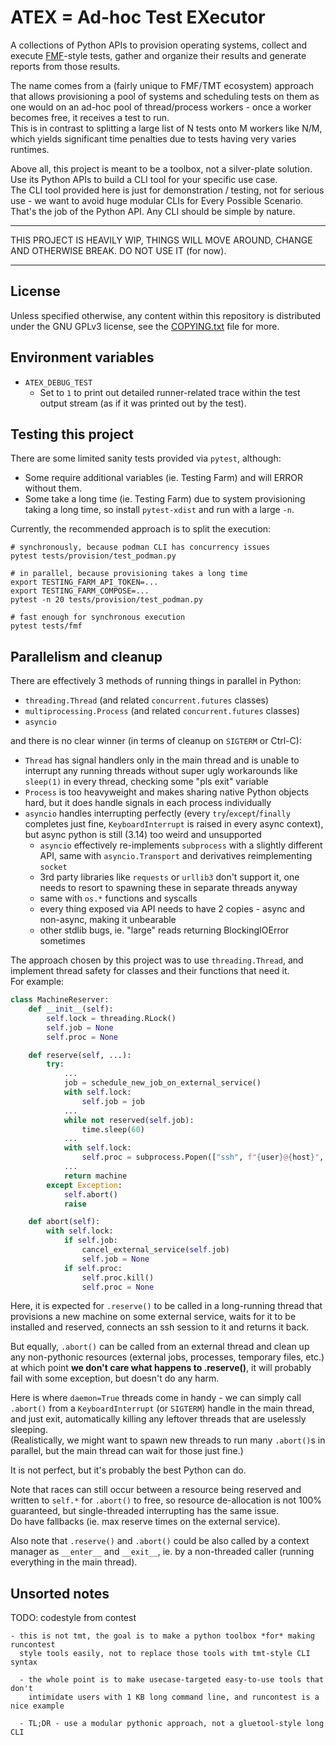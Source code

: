 # ATEX = Ad-hoc Test EXecutor

A collections of Python APIs to provision operating systems, collect
and execute [FMF](https://github.com/teemtee/fmf/)-style tests, gather
and organize their results and generate reports from those results.

The name comes from a (fairly unique to FMF/TMT ecosystem) approach that
allows provisioning a pool of systems and scheduling tests on them as one would
on an ad-hoc pool of thread/process workers - once a worker becomes free,
it receives a test to run.  
This is in contrast to splitting a large list of N tests onto M workers
like N/M, which yields significant time penalties due to tests having
very varies runtimes.

Above all, this project is meant to be a toolbox, not a silver-plate solution.
Use its Python APIs to build a CLI tool for your specific use case.  
The CLI tool provided here is just for demonstration / testing, not for serious
use - we want to avoid huge modular CLIs for Every Possible Scenario. That's
the job of the Python API. Any CLI should be simple by nature.

---

THIS PROJECT IS HEAVILY WIP, THINGS WILL MOVE AROUND, CHANGE AND OTHERWISE
BREAK. DO NOT USE IT (for now).

---

## License

Unless specified otherwise, any content within this repository is distributed
under the GNU GPLv3 license, see the [COPYING.txt](COPYING.txt) file for more.

## Environment variables

- `ATEX_DEBUG_TEST`
  - Set to `1` to print out detailed runner-related trace within the test output
    stream (as if it was printed out by the test).

## Testing this project

There are some limited sanity tests provided via `pytest`, although:

- Some require additional variables (ie. Testing Farm) and will ERROR
  without them.
- Some take a long time (ie. Testing Farm) due to system provisioning
  taking a long time, so install `pytest-xdist` and run with a large `-n`.

Currently, the recommended approach is to split the execution:

```
# synchronously, because podman CLI has concurrency issues
pytest tests/provision/test_podman.py

# in parallel, because provisioning takes a long time
export TESTING_FARM_API_TOKEN=...
export TESTING_FARM_COMPOSE=...
pytest -n 20 tests/provision/test_podman.py

# fast enough for synchronous execution
pytest tests/fmf
```

## Parallelism and cleanup

There are effectively 3 methods of running things in parallel in Python:

- `threading.Thread` (and related `concurrent.futures` classes)
- `multiprocessing.Process` (and related `concurrent.futures` classes)
- `asyncio`

and there is no clear winner (in terms of cleanup on `SIGTERM` or Ctrl-C):

- `Thread` has signal handlers only in the main thread and is unable to
  interrupt any running threads without super ugly workarounds like `sleep(1)`
  in every thread, checking some "pls exit" variable
- `Process` is too heavyweight and makes sharing native Python objects hard,
  but it does handle signals in each process individually
- `asyncio` handles interrupting perfectly (every `try`/`except`/`finally`
  completes just fine, `KeyboardInterrupt` is raised in every async context),
  but async python is still (3.14) too weird and unsupported
  - `asyncio` effectively re-implements `subprocess` with a slightly different
    API, same with `asyncio.Transport` and derivatives reimplementing `socket`
  - 3rd party libraries like `requests` or `urllib3` don't support it, one needs
    to resort to spawning these in separate threads anyway
  - same with `os.*` functions and syscalls
  - every thing exposed via API needs to have 2 copies - async and non-async,
    making it unbearable
  - other stdlib bugs, ie. "large" reads returning BlockingIOError sometimes

The approach chosen by this project was to use `threading.Thread`, and
implement thread safety for classes and their functions that need it.  
For example:

```python
class MachineReserver:
    def __init__(self):
        self.lock = threading.RLock()
        self.job = None
        self.proc = None

    def reserve(self, ...):
        try:
            ...
            job = schedule_new_job_on_external_service()
            with self.lock:
                self.job = job
            ...
            while not reserved(self.job):
                time.sleep(60)
            ...
            with self.lock:
                self.proc = subprocess.Popen(["ssh", f"{user}@{host}", ...)
            ...
            return machine
        except Exception:
            self.abort()
            raise

    def abort(self):
        with self.lock:
            if self.job:
                cancel_external_service(self.job)
                self.job = None
            if self.proc:
                self.proc.kill()
                self.proc = None
```

Here, it is expected for `.reserve()` to be called in a long-running thread that
provisions a new machine on some external service, waits for it to be installed
and reserved, connects an ssh session to it and returns it back.

But equally, `.abort()` can be called from an external thread and clean up any
non-pythonic resources (external jobs, processes, temporary files, etc.) at
which point **we don't care what happens to .reserve()**, it will probably fail
with some exception, but doesn't do any harm.

Here is where `daemon=True` threads come in handy - we can simply call `.abort()`
from a `KeyboardInterrupt` (or `SIGTERM`) handle in the main thread, and just
exit, automatically killing any leftover threads that are uselessly sleeping.  
(Realistically, we might want to spawn new threads to run many `.abort()`s in
parallel, but the main thread can wait for those just fine.)

It is not perfect, but it's probably the best Python can do.

Note that races can still occur between a resource being reserved and written
to `self.*` for `.abort()` to free, so resource de-allocation is not 100%
guaranteed, but single-threaded interrupting has the same issue.  
Do have fallbacks (ie. max reserve times on the external service).

Also note that `.reserve()` and `.abort()` could be also called by a context
manager as `__enter__` and `__exit__`, ie. by a non-threaded caller (running
everything in the main thread).


## Unsorted notes

TODO: codestyle from contest

```
- this is not tmt, the goal is to make a python toolbox *for* making runcontest
  style tools easily, not to replace those tools with tmt-style CLI syntax

  - the whole point is to make usecase-targeted easy-to-use tools that don't
    intimidate users with 1 KB long command line, and runcontest is a nice example

  - TL;DR - use a modular pythonic approach, not a gluetool-style long CLI
```
